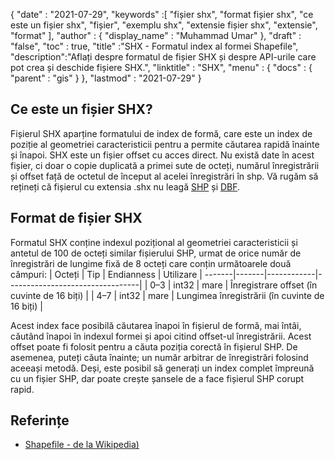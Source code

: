 {
  "date" : "2021-07-29",
  "keywords" :[ "fișier shx", "format fișier shx", "ce este un fișier shx", "fișier", "exemplu shx", "extensie fișier shx", "extensie", "format" ],
  "author" : {
    "display_name" : "Muhammad Umar"
},
  "draft" : "false",
  "toc" : true,
  "title" :"SHX - Formatul index al formei Shapefile",
  "description":"Aflați despre formatul de fișier SHX și despre API-urile care pot crea și deschide fișiere SHX.",
  "linktitle" : "SHX",
  "menu" : {
    "docs" : {
      "parent" : "gis"
}
},
  "lastmod" : "2021-07-29"
}

## Ce este un fișier SHX?
Fișierul SHX aparține formatului de index de formă, care este un index de poziție al geometriei caracteristicii pentru a permite căutarea rapidă înainte și înapoi. SHX este un fișier offset cu acces direct. Nu există date în acest fișier, ci doar o copie duplicată a primei sute de octeți, numărul înregistrării și offset față de octetul de început al acelei înregistrări în shp. Vă rugăm să rețineți că fișierul cu extensia .shx nu leagă [SHP](/ro/gis/shp/) și [DBF](/ro/database/dbf/).

## Format de fișier SHX
Formatul SHX conține indexul pozițional al geometriei caracteristicii și antetul de 100 de octeți similar fișierului SHP, urmat de orice număr de înregistrări de lungime fixă de 8 octeți care conțin următoarele două câmpuri:
| Octeți | Tip | Endianness | Utilizare |
-------|-------|------------|---------------------------------|
| 0–3 | int32 | mare | Înregistrare offset (în cuvinte de 16 biți) |
| 4–7 | int32 | mare | Lungimea înregistrării (în cuvinte de 16 biți) |

Acest index face posibilă căutarea înapoi în fișierul de formă, mai întâi, căutând înapoi în indexul formei și apoi citind offset-ul înregistrării. Acest offset poate fi folosit pentru a căuta poziția corectă în fișierul SHP. De asemenea, puteți căuta înainte; un număr arbitrar de înregistrări folosind aceeași metodă. Deși, este posibil să generați un index complet împreună cu un fișier SHP, dar poate crește șansele de a face fișierul SHP corupt rapid.


## Referințe

* [Shapefile - de la Wikipedia)](https://en.wikipedia.org/wiki/Shapefile)


